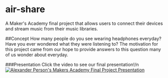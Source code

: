 # air-share
A Maker's Academy final project that allows users to connect their devices and stream music from their music libraries.

##Concept
How many people do you see wearing headphones everyday?  Have you ever wondered what they were listening to?  The motivation for this project came from our hope to provide answers to this question many of us wonder about everyday.

###Presentation
Click the video to see our final presentation!/n
[![Alexander Person's Makers Academy Final Project Presentation](http://img.youtube.com/vi/7F0rxeBd6NQ/0.jpg)](http://www.youtube.com/watch?v=7F0rxeBd6NQ)



